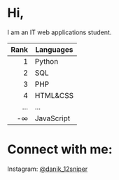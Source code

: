 # Hi,
I am an IT web applications student.

| Rank | Languages  |
|-----:|------------|
|     1| Python     |
|     2| SQL        |
|     3| PHP        |
|     4| HTML&CSS   |
|   ...| ...        |
|    -∞| JavaScript |

<!-- ![Profile Views](https://komarev.com/ghpvc/?username=danb1551) -->
# Connect with me:

Instagram: [@danik_12sniper](https://instagram.com/danik_12sniper)
